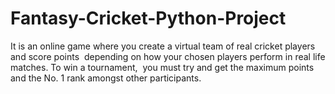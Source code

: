 # Fantasy-Cricket-Python-Project
It is an online game where you create a virtual team of real cricket players and score points  depending on how your chosen players perform in real life matches. To win a tournament,  you must try and get the maximum points and the No. 1 rank amongst other participants.
